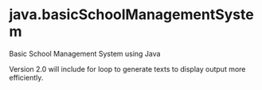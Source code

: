 # java.basicSchoolManagementSystem
Basic School Management System using Java

Version 2.0 will include for loop to generate texts to display output more efficiently.
